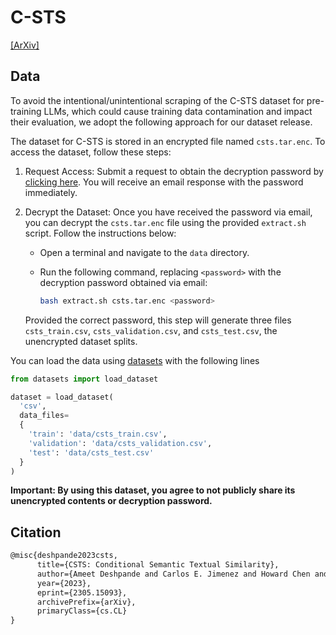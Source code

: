 # C-STS

[[ArXiv]](https://arxiv.org/abs/2305.15093)

## Data


To avoid the intentional/unintentional scraping of the C-STS dataset for pre-training LLMs, which could cause training data contamination and impact their evaluation, we adopt the following approach for our dataset release.

The dataset for C-STS is stored in an encrypted file named `csts.tar.enc`. To access the dataset, follow these steps:

1. Request Access: Submit a request to obtain the decryption password by [clicking here](https://docs.google.com/forms/d/e/1FAIpQLSfoYig6I3qEBUBaNmzugnAKGpX1mSpM5cbGeO-dXq-u_sMPJQ/viewform?usp=sf_link). You will receive an email response with the password immediately.

2. Decrypt the Dataset: Once you have received the password via email, you can decrypt the `csts.tar.enc` file using the provided `extract.sh` script. Follow the instructions below:

   - Open a terminal and navigate to the `data` directory.
   - Run the following command, replacing `<password>` with the decryption password obtained via email:

     ```bash
     bash extract.sh csts.tar.enc <password>
     ```
    
    Provided the correct password, this step will generate three files `csts_train.csv`, `csts_validation.csv`, and `csts_test.csv`, the unencrypted dataset splits.

You can load the data using [datasets](https://github.com/huggingface/datasets) with the following lines

```python
from datasets import load_dataset

dataset = load_dataset(
  'csv', 
  data_files=
  {
    'train': 'data/csts_train.csv',
    'validation': 'data/csts_validation.csv',
    'test': 'data/csts_test.csv'
  }
)
```


**Important: By using this dataset, you agree to not publicly share its unencrypted contents or decryption password.**

## Citation
```tex
@misc{deshpande2023csts,
      title={CSTS: Conditional Semantic Textual Similarity}, 
      author={Ameet Deshpande and Carlos E. Jimenez and Howard Chen and Vishvak Murahari and Victoria Graf and Tanmay Rajpurohit and Ashwin Kalyan and Danqi Chen and Karthik Narasimhan},
      year={2023},
      eprint={2305.15093},
      archivePrefix={arXiv},
      primaryClass={cs.CL}
}
```
